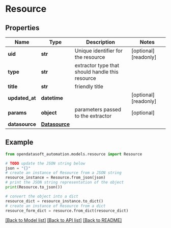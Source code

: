 # Resource


## Properties

Name | Type | Description | Notes
------------ | ------------- | ------------- | -------------
**uid** | **str** | Unique identifier for the resource | [optional] [readonly] 
**type** | **str** | extractor type that should handle this resource | 
**title** | **str** | friendly title | 
**updated_at** | **datetime** |  | [optional] [readonly] 
**params** | **object** | parameters passed to the extractor | [optional] 
**datasource** | [**Datasource**](Datasource.md) |  | 

## Example

```python
from opendatasoft_automation.models.resource import Resource

# TODO update the JSON string below
json = "{}"
# create an instance of Resource from a JSON string
resource_instance = Resource.from_json(json)
# print the JSON string representation of the object
print(Resource.to_json())

# convert the object into a dict
resource_dict = resource_instance.to_dict()
# create an instance of Resource from a dict
resource_form_dict = resource.from_dict(resource_dict)
```
[[Back to Model list]](../README.md#documentation-for-models) [[Back to API list]](../README.md#documentation-for-api-endpoints) [[Back to README]](../README.md)



